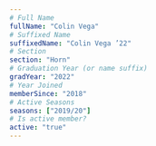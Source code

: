```yaml
---
# Full Name
fullName: "Colin Vega"
# Suffixed Name
suffixedName: "Colin Vega ’22"
# Section
section: "Horn"
# Graduation Year (or name suffix)
gradYear: "2022"
# Year Joined
memberSince: "2018"
# Active Seasons
seasons: ["2019/20"]
# Is active member?
active: "true"
---
```


